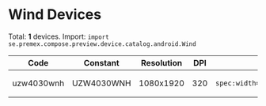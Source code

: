 # Wind Devices

Total: **1** devices. Import: `import se.premex.compose.preview.device.catalog.android.Wind`

| Code | Constant | Resolution | DPI | Compose Spec | Preview Usage |
|------|----------|------------|-----|-------------|---------------|
| uzw4030wnh | UZW4030WNH | 1080x1920 | 320 | `spec:width=1080px,height=1920px,dpi=320` | `@Preview(device = Wind.UZW4030WNH)` |

<!-- Generated automatically. Do not edit manually. -->
